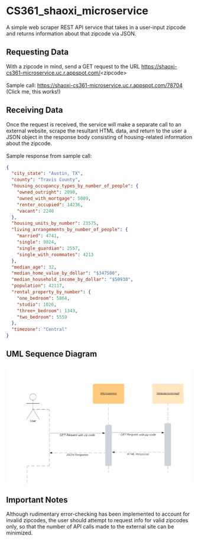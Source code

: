 # CS361_shaoxi_microservice
A simple web scraper REST API service that takes in a user-input zipcode and returns information about that zipcode via JSON.
## Requesting Data
With a zipcode in mind, send a GET request to the URL https://shaoxi-cs361-microservice.uc.r.appspot.com/<zipcode\><br/><br/>
Sample call: https://shaoxi-cs361-microservice.uc.r.appspot.com/78704  (Click me, this works!)<br/>
## Receiving Data
Once the request is received, the service will make a separate call to an external website, scrape the resultant HTML data, and return to the user a JSON object in the response body consisting of housing-related information about the zipcode.<br/><br/>
Sample response from sample call:
```json
{
  "city_state": "Austin, TX",
  "county": "Travis County",
  "housing_occupancy_types_by_number_of_people": {
    "owned_outright": 2090,
    "owned_with_mortgage": 5009,
    "renter_occupied": 14236,
    "vacant": 2240
  },
  "housing_units_by_number": 23575,
  "living_arrangements_by_number_of_people": {
    "married": 4741,
    "single": 9824,
    "single_guardian": 2557,
    "single_with_roommates": 4213
  },
  "median_age": 32,
  "median_home_value_by_dollar": "$347500",
  "median_household_income_by_dollar": "$50930",
  "population": 42117,
  "rental_property_by_number": {
    "one_bedroom": 5864,
    "studio": 1026,
    "three+_bedroom": 1343,
    "two_bedroom": 5559
  },
  "timezone": "Central"
}
```
## UML Sequence Diagram
![UML sequence](https://github.com/XiuzhuShao/CS361_shaoxi_microservice/blob/master/microservice%20uml.png)
## Important Notes
Although rudimentary error-checking has been implemented to account for invalid zipcodes, the user should attempt to request info for valid zipcodes only, so that the number of API calls made to the external site can be minimized.
